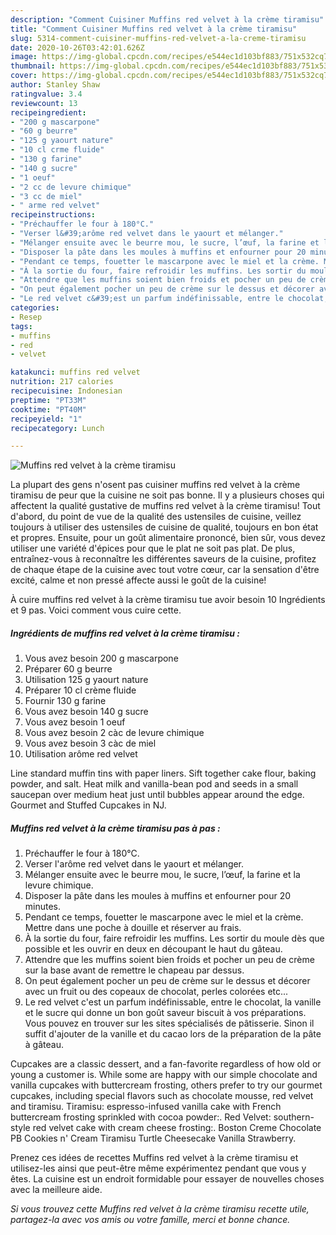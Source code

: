 ```yaml
---
description: "Comment Cuisiner Muffins red velvet à la crème tiramisu"
title: "Comment Cuisiner Muffins red velvet à la crème tiramisu"
slug: 5314-comment-cuisiner-muffins-red-velvet-a-la-creme-tiramisu
date: 2020-10-26T03:42:01.626Z
image: https://img-global.cpcdn.com/recipes/e544ec1d103bf883/751x532cq70/muffins-red-velvet-a-la-creme-tiramisu-photo-principale-de-la-recette.jpg
thumbnail: https://img-global.cpcdn.com/recipes/e544ec1d103bf883/751x532cq70/muffins-red-velvet-a-la-creme-tiramisu-photo-principale-de-la-recette.jpg
cover: https://img-global.cpcdn.com/recipes/e544ec1d103bf883/751x532cq70/muffins-red-velvet-a-la-creme-tiramisu-photo-principale-de-la-recette.jpg
author: Stanley Shaw
ratingvalue: 3.4
reviewcount: 13
recipeingredient:
- "200 g mascarpone"
- "60 g beurre"
- "125 g yaourt nature"
- "10 cl crme fluide"
- "130 g farine"
- "140 g sucre"
- "1 oeuf"
- "2 cc de levure chimique"
- "3 cc de miel"
- " arme red velvet"
recipeinstructions:
- "Préchauffer le four à 180°C."
- "Verser l&#39;arôme red velvet dans le yaourt et mélanger."
- "Mélanger ensuite avec le beurre mou, le sucre, l’œuf, la farine et la levure chimique."
- "Disposer la pâte dans les moules à muffins et enfourner pour 20 minutes."
- "Pendant ce temps, fouetter le mascarpone avec le miel et la crème. Mettre dans une poche à douille et réserver au frais."
- "À la sortie du four, faire refroidir les muffins. Les sortir du moule dès que possible et les ouvrir en deux en découpant le haut du gâteau."
- "Attendre que les muffins soient bien froids et pocher un peu de crème sur la base avant de remettre le chapeau par dessus."
- "On peut également pocher un peu de crème sur le dessus et décorer avec un fruit ou des copeaux de chocolat, perles colorées etc..."
- "Le red velvet c&#39;est un parfum indéfinissable, entre le chocolat, la vanille et le sucre qui donne un bon goût saveur biscuit à vos préparations. Vous pouvez en trouver sur les sites spécialisés de pâtisserie. Sinon il suffit d&#39;ajouter de la vanille et du cacao lors de la préparation de la pâte à gâteau."
categories:
- Resep
tags:
- muffins
- red
- velvet

katakunci: muffins red velvet 
nutrition: 217 calories
recipecuisine: Indonesian
preptime: "PT33M"
cooktime: "PT40M"
recipeyield: "1"
recipecategory: Lunch

---
```



![Muffins red velvet à la crème tiramisu](https://img-global.cpcdn.com/recipes/e544ec1d103bf883/751x532cq70/muffins-red-velvet-a-la-creme-tiramisu-photo-principale-de-la-recette.jpg)

La plupart des gens n'osent pas cuisiner muffins red velvet à la crème tiramisu de peur que la cuisine ne soit pas bonne. Il y a plusieurs choses qui affectent la qualité gustative de muffins red velvet à la crème tiramisu! Tout d'abord, du point de vue de la qualité des ustensiles de cuisine, veillez toujours à utiliser des ustensiles de cuisine de qualité, toujours en bon état et propres. Ensuite, pour un goût alimentaire prononcé, bien sûr, vous devez utiliser une variété d'épices pour que le plat ne soit pas plat. De plus, entraînez-vous à reconnaître les différentes saveurs de la cuisine, profitez de chaque étape de la cuisine avec tout votre cœur, car la sensation d'être excité, calme et non pressé affecte aussi le goût de la cuisine!

<!--inarticleads1-->

À cuire muffins red velvet à la crème tiramisu tue avoir besoin 10 Ingrédients et 9 pas. Voici comment vous cuire cette.

##### Ingrédients de muffins red velvet à la crème tiramisu :

1. Vous avez besoin 200 g mascarpone
1. Préparer 60 g beurre
1. Utilisation 125 g yaourt nature
1. Préparer 10 cl crème fluide
1. Fournir 130 g farine
1. Vous avez besoin 140 g sucre
1. Vous avez besoin 1 oeuf
1. Vous avez besoin 2 càc de levure chimique
1. Vous avez besoin 3 càc de miel
1. Utilisation  arôme red velvet


Line standard muffin tins with paper liners. Sift together cake flour, baking powder, and salt. Heat milk and vanilla-bean pod and seeds in a small saucepan over medium heat just until bubbles appear around the edge. Gourmet and Stuffed Cupcakes in NJ. 

<!--inarticleads2-->

##### Muffins red velvet à la crème tiramisu pas à pas :

1. Préchauffer le four à 180°C.
1. Verser l&#39;arôme red velvet dans le yaourt et mélanger.
1. Mélanger ensuite avec le beurre mou, le sucre, l’œuf, la farine et la levure chimique.
1. Disposer la pâte dans les moules à muffins et enfourner pour 20 minutes.
1. Pendant ce temps, fouetter le mascarpone avec le miel et la crème. Mettre dans une poche à douille et réserver au frais.
1. À la sortie du four, faire refroidir les muffins. Les sortir du moule dès que possible et les ouvrir en deux en découpant le haut du gâteau.
1. Attendre que les muffins soient bien froids et pocher un peu de crème sur la base avant de remettre le chapeau par dessus.
1. On peut également pocher un peu de crème sur le dessus et décorer avec un fruit ou des copeaux de chocolat, perles colorées etc...
1. Le red velvet c&#39;est un parfum indéfinissable, entre le chocolat, la vanille et le sucre qui donne un bon goût saveur biscuit à vos préparations. Vous pouvez en trouver sur les sites spécialisés de pâtisserie. Sinon il suffit d&#39;ajouter de la vanille et du cacao lors de la préparation de la pâte à gâteau.


Cupcakes are a classic dessert, and a fan-favorite regardless of how old or young a customer is. While some are happy with our simple chocolate and vanilla cupcakes with buttercream frosting, others prefer to try our gourmet cupcakes, including special flavors such as chocolate mousse, red velvet and tiramisu. Tiramisu: espresso-infused vanilla cake with French buttercream frosting sprinkled with cocoa powder:. Red Velvet: southern-style red velvet cake with cream cheese frosting:. Boston Creme Chocolate PB Cookies n&#39; Cream Tiramisu Turtle Cheesecake Vanilla Strawberry. 

<!--inarticleads1-->

<p>
Prenez ces idées de recettes Muffins red velvet à la crème tiramisu et utilisez-les ainsi que peut-être même expérimentez pendant que vous y êtes. La cuisine est un endroit formidable pour essayer de nouvelles choses avec la meilleure aide.
</p>

<p>
<i>Si vous trouvez cette Muffins red velvet à la crème tiramisu recette utile, partagez-la avec vos amis ou votre famille, merci et bonne chance.</i>
</p>
